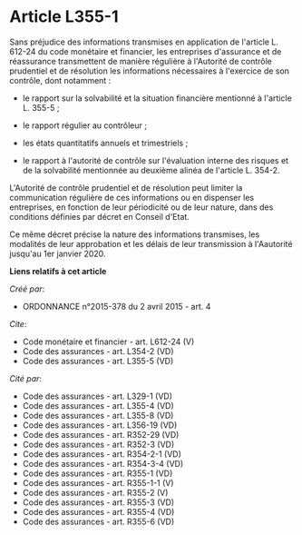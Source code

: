 # Article L355-1

Sans préjudice des informations transmises en application de l'article L. 612-24 du code monétaire et financier, les
entreprises d'assurance et de réassurance transmettent de manière régulière à l'Autorité de contrôle prudentiel et de
résolution les informations nécessaires à l'exercice de son contrôle, dont notamment :

- le rapport sur la solvabilité et la situation financière mentionné à l'article L. 355-5 ;

- le rapport régulier au contrôleur ;

- les états quantitatifs annuels et trimestriels ;

- le rapport à l'autorité de contrôle sur l'évaluation interne des risques et de la solvabilité mentionnée au deuxième alinéa
de l'article L. 354-2. 

L'Autorité de contrôle prudentiel et de résolution peut limiter la communication régulière de ces informations ou en
dispenser les entreprises, en fonction de leur périodicité ou de leur nature, dans des conditions définies par décret en
Conseil d'Etat. 

Ce même décret précise la nature des informations transmises, les modalités de leur approbation et les délais de leur
transmission à l'Aautorité jusqu'au 1er janvier 2020.

**Liens relatifs à cet article**

_Créé par_:

  - ORDONNANCE n°2015-378 du 2 avril 2015 - art. 4

_Cite_:

  - Code monétaire et financier - art. L612-24 (V)
  - Code des assurances - art. L354-2 (VD)
  - Code des assurances - art. L355-5 (VD)

_Cité par_:

  - Code des assurances - art. L329-1 (VD)
  - Code des assurances - art. L355-4 (VD)
  - Code des assurances - art. L355-8 (VD)
  - Code des assurances - art. L356-19 (VD)
  - Code des assurances - art. R352-29 (VD)
  - Code des assurances - art. R352-3 (VD)
  - Code des assurances - art. R354-2-1 (VD)
  - Code des assurances - art. R354-3-4 (VD)
  - Code des assurances - art. R355-1 (VD)
  - Code des assurances - art. R355-1-1 (V)
  - Code des assurances - art. R355-2 (V)
  - Code des assurances - art. R355-3 (VD)
  - Code des assurances - art. R355-4 (VD)
  - Code des assurances - art. R355-6 (VD)

